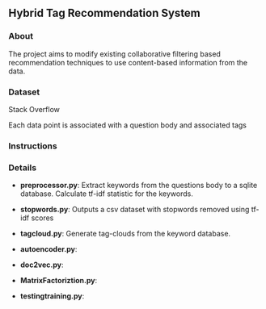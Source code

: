 ## Hybrid Tag Recommendation System

### About
The project aims to modify existing collaborative filtering based recommendation techniques to use content-based information from the data.

### Dataset
Stack Overflow

Each data point is associated with a question body and associated tags  

### Instructions

### Details
+ **preprocessor.py**:
Extract keywords from the questions body to a sqlite database.  Calculate tf-idf statistic for the keywords.

+ **stopwords.py**:
Outputs a csv dataset with stopwords removed using tf-idf scores

+ **tagcloud.py**:
Generate tag-clouds from the keyword database.

+ **autoencoder.py**:

+ **doc2vec.py**:

+ **MatrixFactoriztion.py**:

+ **testingtraining.py**:
 
 
 
 

 